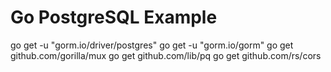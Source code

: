 # Go PostgreSQL Example

go get -u "gorm.io/driver/postgres"
go get -u "gorm.io/gorm"
go get github.com/gorilla/mux
go get github.com/lib/pq
go get github.com/rs/cors
